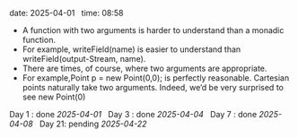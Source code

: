 date: 2025-04-01  
time: 08:58  

- A function with two arguments is harder to understand than a monadic function.
- For example, writeField(name) is easier to understand than writeField(output-Stream, name).
- There are times, of course, where two arguments are appropriate.
- For example,Point p = new Point(0,0); is perfectly reasonable. Cartesian points naturally take two arguments. Indeed, we’d be very surprised to see new Point(0)

Day 1 : done *2025-04-01*  
Day 3 : done *2025-04-04*  
Day 7 : done *2025-04-08*  
Day 21: pending *2025-04-22*